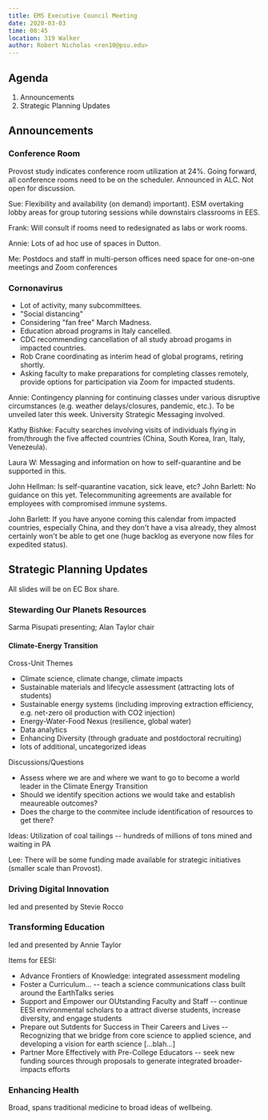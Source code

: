 ```yaml
---
title: EMS Executive Council Meeting
date: 2020-03-03
time: 08:45
location: 319 Walker
author: Robert Nicholas <ren10@psu.edu>
---
```


## Agenda
1. Announcements
2. Strategic Planning Updates 


## Announcements

### Conference Room

Provost study indicates conference room utilization at 24%. Going forward,
all conference rooms need to be on the scheduler. Announced in ALC. Not open
for discussion.

Sue: Flexibility and availability (on demand) important). ESM overtaking
lobby areas for group tutoring sessions while downstairs classrooms in EES.

Frank: Will consult if rooms need to redesignated as labs or work rooms.

Annie: Lots of ad hoc use of spaces in Dutton.

Me: Postdocs and staff in multi-person offices need space for one-on-one
meetings and Zoom conferences


### Cornonavirus

- Lot of activity, many subcommittees. 
- "Social distancing"
- Considering "fan free" March Madness.
- Education abroad programs in Italy cancelled.
- CDC recommending cancellation of all study abroad progams in impacted
  countries.
- Rob Crane coordinating as interim head of global programs, retiring
  shortly.
- Asking faculty to make preparations for completing classes remotely,
  provide options for participation via Zoom for impacted students.

Annie: Contingency planning for continuing classes under various disruptive
circumstances (e.g. weather delays/closures, pandemic, etc.). To be unveiled
later this week. University Strategic Messaging involved.

Kathy Bishke: Faculty searches involving visits of individuals flying in
from/through the five affected countries (China, South Korea, Iran, Italy,
Venezeula).

Laura W: Messaging and information on how to self-quarantine and be
supported in this.

John Hellman: Is self-quarantine vacation, sick leave, etc?
John Barlett: No guidance on this yet. Telecommuniting agreements are
available for employees with compromised immune systems.

John Barlett: If you have anyone coming this calendar from impacted
countries, especially China, and they don't have a visa already, they almost
certainly won't be able to get one (huge backlog as everyone now files for
expedited status).


## Strategic Planning Updates

All slides will be on EC Box share.


### Stewarding Our Planets Resources

Sarma Pisupati presenting; Alan Taylor chair

#### Climate-Energy Transition

Cross-Unit Themes
- Climate science, climate change, climate impacts
- Sustainable materials and lifecycle assessment (attracting lots of
  students)
- Sustainable energy systems (including improving extraction efficiency,
  e.g. net-zero oil production with CO2 injection)
- Energy-Water-Food Nexus (resilience, global water)
- Data analytics
- Enhancing Diversity (through graduate and postdoctoral recruiting)
- lots of additional, uncategorized ideas

Discussions/Questions
- Assess where we are and where we want to go to become a world leader in the
  Climate Energy Transition
- Should we identify specition actions we would take and establish
  meaureable outcomes?
- Does the charge to the commitee include identification of resources to get
  there?

Ideas: Utilization of coal tailings -- hundreds of millions of tons mined
and waiting in PA

Lee: There will be some funding made available for strategic initiatives
(smaller scale than Provost).


### Driving Digital Innovation

led and presented by Stevie Rocco


### Transforming Education

led and presented by Annie Taylor

Items for EESI:
- Advance Frontiers of Knowledge: integrated assessment modeling
- Foster a Curriculum... -- teach a science communications class
  built around the EarthTalks series
- Support and Empower our OUtstanding Faculty and Staff -- continue EESI
  environmental scholars to a attract diverse students, increase diversity,
  and engage students
- Prepare out Sutdents for Success in Their Careers and Lives -- Recognizing
  that we bridge from core science to applied science, and developing a
  vision for earth science [...blah...]
- Partner More Effectively with Pre-College Educators -- seek new funding
  sources through proposals to generate integrated broader-impacts efforts


### Enhancing Health

Broad, spans traditional medicine to broad ideas of wellbeing.




